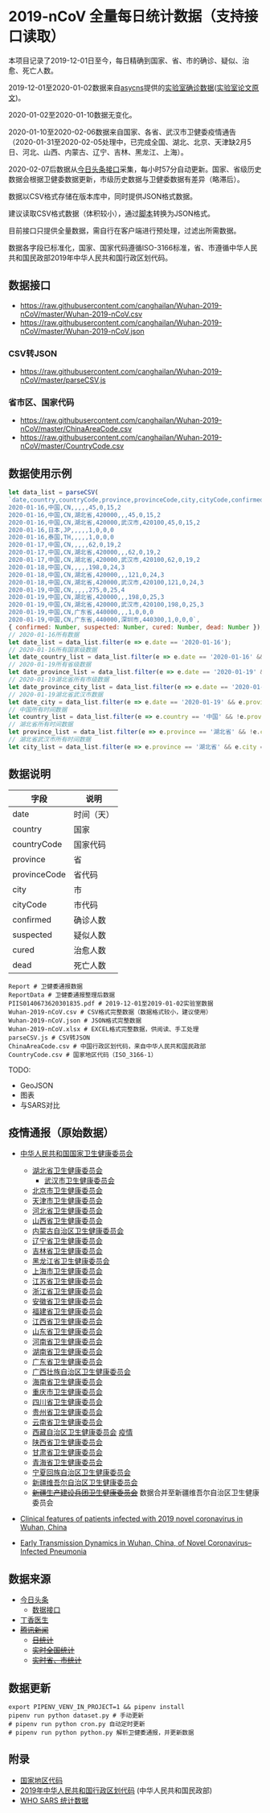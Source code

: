 # 2019-nCoV 全量每日统计数据（支持接口读取）

本项目记录了2019-12-01日至今，每日精确到国家、省、市的确诊、疑似、治愈、死亡人数。

2019-12-01至2020-01-02数据来自[asycns](https://github.com/asycns)提供的[实验室确诊数据](https://github.com/canghailan/Wuhan-2019-nCoV/issues/1)([实验室论文原文](https://www.thelancet.com/journals/lancet/article/PIIS0140-6736(20)30183-5/fulltext))。

2020-01-02至2020-01-10数据无变化。

2020-01-10至2020-02-06数据来自国家、各省、武汉市卫健委疫情通告（2020-01-31至2020-02-05处理中，已完成全国、湖北、北京、天津缺2月5日、河北、山西、内蒙古、辽宁、吉林、黑龙江、上海）。

2020-02-07后数据从[今日头条](https://i.snssdk.com/ugc/hotboard_fe/hot_list/template/hot_list/forum_tab.html)[接口](https://i.snssdk.com/forum/home/v1/info/?forum_id=1656784762444839)采集，每小时57分自动更新。国家、省级历史数据会根据卫健委数据更新，市级历史数据与卫健委数据有差异（略滞后）。

数据以CSV格式存储在版本库中，同时提供JSON格式数据。

建议读取CSV格式数据（体积较小），通过[脚本](https://raw.githubusercontent.com/canghailan/Wuhan-2019-nCoV/master/parseCSV.js)转换为JSON格式。

目前接口只提供全量数据，需自行在客户端进行预处理，过滤出所需数据。

数据各字段已标准化，国家、国家代码遵循ISO-3166标准，省、市遵循中华人民共和国民政部2019年中华人民共和国行政区划代码。


## 数据接口
* https://raw.githubusercontent.com/canghailan/Wuhan-2019-nCoV/master/Wuhan-2019-nCoV.csv
* https://raw.githubusercontent.com/canghailan/Wuhan-2019-nCoV/master/Wuhan-2019-nCoV.json

### CSV转JSON
* https://raw.githubusercontent.com/canghailan/Wuhan-2019-nCoV/master/parseCSV.js

### 省市区、国家代码
* https://raw.githubusercontent.com/canghailan/Wuhan-2019-nCoV/master/ChinaAreaCode.csv
* https://raw.githubusercontent.com/canghailan/Wuhan-2019-nCoV/master/CountryCode.csv


## 数据使用示例
```javascript
let data_list = parseCSV(
`date,country,countryCode,province,provinceCode,city,cityCode,confirmed,suspected,cured,dead
2020-01-16,中国,CN,,,,,45,0,15,2
2020-01-16,中国,CN,湖北省,420000,,,45,0,15,2
2020-01-16,中国,CN,湖北省,420000,武汉市,420100,45,0,15,2
2020-01-16,日本,JP,,,,,1,0,0,0
2020-01-16,泰国,TH,,,,,1,0,0,0
2020-01-17,中国,CN,,,,,62,0,19,2
2020-01-17,中国,CN,湖北省,420000,,,62,0,19,2
2020-01-17,中国,CN,湖北省,420000,武汉市,420100,62,0,19,2
2020-01-18,中国,CN,,,,,198,0,24,3
2020-01-18,中国,CN,湖北省,420000,,,121,0,24,3
2020-01-18,中国,CN,湖北省,420000,武汉市,420100,121,0,24,3
2020-01-19,中国,CN,,,,,275,0,25,4
2020-01-19,中国,CN,湖北省,420000,,,198,0,25,3
2020-01-19,中国,CN,湖北省,420000,武汉市,420100,198,0,25,3
2020-01-19,中国,CN,广东省,440000,,,1,0,0,0
2020-01-19,中国,CN,广东省,440000,深圳市,440300,1,0,0,0`, 
{ confirmed: Number, suspected: Number, cured: Number, dead: Number });
// 2020-01-16所有数据
let date_list = data_list.filter(e => e.date == '2020-01-16');
// 2020-01-16所有国家级数据
let date_country_list = data_list.filter(e => e.date == '2020-01-16' && !e.province);
// 2020-01-19所有省级数据
let date_province_list = data_list.filter(e => e.date == '2020-01-19' && e.province && !e.city);
// 2020-01-19湖北省所有市级数据
let date_province_city_list = data_list.filter(e => e.date == '2020-01-19' && e.province == '湖北省' && e.city);
// 2020-01-19湖北省武汉市数据
let date_city = data_list.filter(e => e.date == '2020-01-19' && e.province == '湖北省' && e.city == '武汉市');
// 中国所有时间数据
let country_list = data_list.filter(e => e.country == '中国' && !e.province);
// 湖北省所有时间数据
let province_list = data_list.filter(e => e.province == '湖北省' && !e.city);
// 湖北省武汉市所有时间数据
let city_list = data_list.filter(e => e.province == '湖北省' && e.city == '武汉市'); 
```


## 数据说明

| 字段           | 说明    |
| ------------ | ----- |
| date         | 时间（天） |
| country      | 国家    |
| countryCode  | 国家代码  |
| province     | 省     |
| provinceCode | 省代码   |
| city         | 市     |
| cityCode     | 市代码   |
| confirmed    | 确诊人数  |
| suspected    | 疑似人数  |
| cured        | 治愈人数  |
| dead         | 死亡人数  |


```shell
Report # 卫健委通报数据
ReportData # 卫健委通报整理后数据
PIIS0140673620301835.pdf # 2019-12-01至2019-01-02实验室数据
Wuhan-2019-nCoV.csv # CSV格式完整数据（数据格式较小，建议使用）
Wuhan-2019-nCoV.json # JSON格式完整数据
Wuhan-2019-nCoV.xlsx # EXCEL格式完整数据，供阅读、手工处理
parseCSV.js # CSV转JSON
ChinaAreaCode.csv # 中国行政区划代码，来自中华人民共和国民政部
CountryCode.csv # 国家地区代码（ISO_3166-1）
```


TODO:

* GeoJSON
* 图表
* 与SARS对比



## 疫情通报（原始数据）

* [中华人民共和国国家卫生健康委员会](http://www.nhc.gov.cn/xcs/yqtb/list_gzbd.shtml)
  * [湖北省卫生健康委员会](http://wjw.hubei.gov.cn/bmdt/ztzl/fkxxgzbdgrfyyq/xxfb/)
    * [武汉市卫生健康委员会](http://wjw.wuhan.gov.cn/front/web/list3rd/no/802)
  * [北京市卫生健康委员会](http://wjw.beijing.gov.cn/wjwh/ztzl/xxgzbd/gzbdyqtb/)
  * [天津市卫生健康委员会](http://wsjk.tj.gov.cn/col/col87/index.html)
  * [河北省卫生健康委员会](http://wsjkw.hebei.gov.cn/index.do?cid=326&templet=list)
  * [山西省卫生健康委员会](http://wjw.shanxi.gov.cn/xingfew/index.hrh)
  * [内蒙古自治区卫生健康委员会](http://wjw.nmg.gov.cn/ztlm/2016n/xxgzbdgrdfyyqfk/yqtb/index.shtml)
  * [辽宁省卫生健康委员会](http://wsjk.ln.gov.cn/wst_zdzt/xxgzbd/yqtb/)
  * [吉林省卫生健康委员会](http://www.jl.gov.cn/szfzt/jlzxd/yqtb/)
  * [黑龙江省卫生健康委员会](http://wsjkw.hlj.gov.cn/index.php/Home/Zwgk/all/typeid/42)
  * [上海市卫生健康委员会](http://wsjkw.sh.gov.cn/xwfb/index.html)
  * [江苏省卫生健康委员会](http://wjw.jiangsu.gov.cn/col/col7290/index.html)
  * [浙江省卫生健康委员会](http://www.zjwjw.gov.cn/col/col1202101/index.html)
  * [安徽省卫生健康委员会](http://wjw.ah.gov.cn/news_list_477_1.html)
  * [福建省卫生健康委员会](http://wjw.fujian.gov.cn/xxgk/gzdt/wsjsyw/)
  * [江西省卫生健康委员会](http://hc.jiangxi.gov.cn/xwzx/wjxw/index.shtml)
  * [山东省卫生健康委员会](http://wsjkw.shandong.gov.cn/wzxxgk/zwgg/)
  * [河南省卫生健康委员会](http://wsjkw.henan.gov.cn/channels/854.shtml)
  * [湖南省卫生健康委员会](http://wjw.hunan.gov.cn/wjw/xxgk/gzdt/zyxw_1/index.html)
  * [广东省卫生健康委员会](http://wsjkw.gd.gov.cn/xxgzbdfk/yqtb/)
  * [广西壮族自治区卫生健康委员会](http://wsjkw.gxzf.gov.cn/zhuantiqu/ncov/ncovyqtb/)
  * [海南省卫生健康委员会](http://wst.hainan.gov.cn/swjw/rdzt/yqfk/)
  * [重庆市卫生健康委员会](http://wsjkw.cq.gov.cn/yqxxyqtb/)
  * [四川省卫生健康委员会](http://wsjkw.sc.gov.cn/scwsjkw/gggs/tygl.shtml)
  * [贵州省卫生健康委员会](http://www.gzhfpc.gov.cn/ztzl_500663/xxgzbdgrdfyyqfk/yqdt/)
  * [云南省卫生健康委员会](http://ynswsjkw.yn.gov.cn/wjwWebsite/web/col?id=UU157976428326282067&cn=xxgzbd&pcn=ztlm&pid=UU145102906505319731)
  * [西藏自治区卫生健康委员会](http://wjw.xizang.gov.cn/xwzx/wsjkdt/) [疫情](http://wjw.xizang.gov.cn/xwzx/wsjkdt/202001/t20200129_131159.html)
  * [陕西省卫生健康委员会](http://sxwjw.shaanxi.gov.cn/col/col863/index.html)
  * [甘肃省卫生健康委员会](http://wsjk.gansu.gov.cn/channel/10910/index.html)
  * [青海省卫生健康委员会](https://wsjkw.qinghai.gov.cn/zhxw/xwzx/index.html)
  * [宁夏回族自治区卫生健康委员会](http://wsjkw.nx.gov.cn/yqfkdt/yqsd1.htm)
  * [新疆维吾尔自治区卫生健康委员会](http://www.xjhfpc.gov.cn/ztzl/fkxxgzbdfygz/yqtb.htm)
  * ~~[新疆生产建设兵团卫生健康委员会](http://wsj.xjbt.gov.cn/xxgk/tzgg/)~~ 数据合并至新疆维吾尔自治区卫生健康委员会

* [Clinical features of patients infected with 2019 novel coronavirus in Wuhan, China](https://www.thelancet.com/journals/lancet/article/PIIS0140-6736(20)30183-5/fulltext)
* [Early Transmission Dynamics in Wuhan, China, of Novel Coronavirus–Infected Pneumonia](https://www.nejm.org/doi/full/10.1056/NEJMoa2001316)


## 数据来源

* [今日头条](https://i.snssdk.com/ugc/hotboard_fe/hot_list/template/hot_list/forum_tab.html)
  * [数据接口](https://i.snssdk.com/forum/home/v1/info/?forum_id=1656784762444839)
* [丁香医生](https://3g.dxy.cn/newh5/view/pneumonia)
* ~~[腾讯新闻](https://news.qq.com//zt2020/page/feiyan.htm)~~
  * ~~[日统计](https://view.inews.qq.com/g2/getOnsInfo?name=wuwei_ww_cn_day_counts)~~
  * ~~[实时全国统计](https://view.inews.qq.com/g2/getOnsInfo?name=wuwei_ww_global_vars)~~
  * ~~[实时省、市统计](https://view.inews.qq.com/g2/getOnsInfo?name=wuwei_ww_area_counts)~~



## 数据更新
```shell
export PIPENV_VENV_IN_PROJECT=1 && pipenv install
pipenv run python dataset.py # 手动更新
# pipenv run python cron.py 自动定时更新
# pipenv run python python.py 解析卫健委通报，并更新数据
```


## 附录
* [国家地区代码](https://zh.wikipedia.org/wiki/ISO_3166-1)
* [2019年中华人民共和国行政区划代码](http://www.mca.gov.cn/article/sj/xzqh/2019/) (中华人民共和国民政部)
* [WHO SARS 统计数据](https://www.who.int/csr/sars/country/en/)